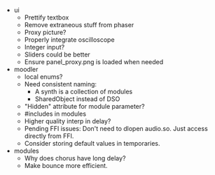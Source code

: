 * ui
    * Prettify textbox
    * Remove extraneous stuff from phaser
    * Proxy picture?
    * Properly integrate oscilloscope
    * Integer input?
    * Sliders could be better
    * Ensure panel_proxy.png is loaded when needed
* moodler
    * local enums?
    * Need consistent naming:
        + A synth is a collection of modules
        + SharedObject instead of DSO
    * "Hidden" attribute for module parameter?
    * #includes in modules
    * Higher quality interp in delay?
    * Pending FFI issues: Don't need to dlopen audio.so. Just access directly from FFI.
    * Consider storing default values in temporaries.
* modules
    * Why does chorus have long delay?
    * Make bounce more efficient.
